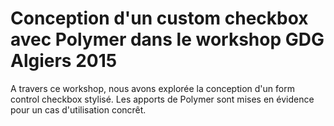 # Conception d'un custom checkbox avec Polymer dans le workshop GDG Algiers 2015

A travers ce workshop, nous avons explorée la conception d'un form control checkbox stylisé. Les apports de Polymer sont mises en évidence pour un cas d'utilisation concrêt.
